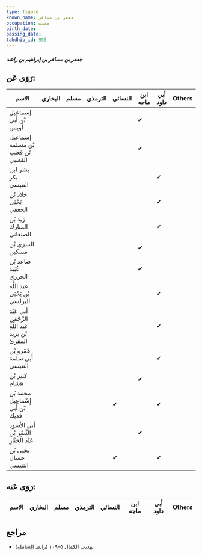```yaml
---
type: figure
known_name: جعفر بن مسافر
occupation: محدث
birth_date:
passing_date:
tahdhib_id: 955
---
```

##### جعفر بن مسافر بن إبراهيم بن راشد

## رَوَى عَن:
| الاسم                                              | البخاري | مسلم | الترمذي | النسائي | ابن ماجه | أبي داود | Others |
| -------------------------------------------------- | ------- | ---- | ------- | ------- | -------- | -------- | ------ |
| إسماعيل بْن أَبي أويس                              |         |      |         |         | ✔        |          |        |
| إسماعيل بْن مسلمة بْن قعنب القعنبي                 |         |      |         |         | ✔        |          |        |
| بشر ابن بكر التنيسي                                |         |      |         |         |          | ✔        |        |
| خلاد بْن يَحْيَى الجعفي                            |         |      |         |         |          | ✔        |        |
| زيد بْن المبارك الصنعاني                           |         |      |         |         |          | ✔        |        |
| السري بْن مسكين                                    |         |      |         |         | ✔        |          |        |
| صاعد بْن عُبَيد الجزري                             |         |      |         |         | ✔        |          |        |
| عبد اللَّه بْن يَحْيَى البرلسي                     |         |      |         |         |          | ✔        |        |
| أبي عَبْد الرَّحْمَنِ عَبد اللَّهِ بْن يزيد المقرئ |         |      |         |         |          | ✔        |        |
| عَمْرو بْن أَبي سلمة التنيسي                       |         |      |         |         |          | ✔        |        |
| كثير بْن هشام                                      |         |      |         |         | ✔        |          |        |
| محمد بْن إِسْمَاعِيل بْن أَبي فديك                 |         |      |         | ✔       |          | ✔        |        |
| أبي الأسود النَّضْر بْن عَبْد الْجَبَّارِ          |         |      |         |         | ✔        |          |        |
| يحيى بْن حسان التنيسي                              |         |      |         | ✔       |          | ✔        |        |
## رَوَى عَنه:
| الاسم | البخاري | مسلم | الترمذي | النسائي | ابن ماجه | أبي داود | Others |
| ----- | ------- | ---- | ------- | ------- | -------- | -------- | ------ |
## مراجع
- [تهذيب الكمال ٥-١٠٩](obsidian://open?vault=Tahdhib-al-Kamal&file=Figures/٩٥٥-جعفر%20بن%20مسافر%20بن%20إبراهيم%20بن%20راشد) ([رابط الشاملة](https://shamela.ws/book/3722/2187))